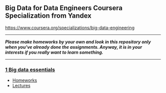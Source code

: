 ## Big Data for Data Engineers Coursera Specialization from Yandex
https://www.coursera.org/specializations/big-data-engineering

___
***Please make homeworks by your own and look in this repository only when you've already done the assignments. Anyway, it is in your interests if you really want to learn something.***
___

### [1 Big data essentials](https://github.com/maxis42/Big-Data-Engineering-Coursera-Yandex/tree/master/1%20Big%20data%20essentials/)
* [Homeworks](https://github.com/maxis42/Big-Data-Engineering-Coursera-Yandex/tree/master/1%20Big%20data%20essentials/Homeworks)
* [Lectures](https://github.com/maxis42/Big-Data-Engineering-Coursera-Yandex/tree/master/1%20Big%20data%20essentials/Lectures/)
